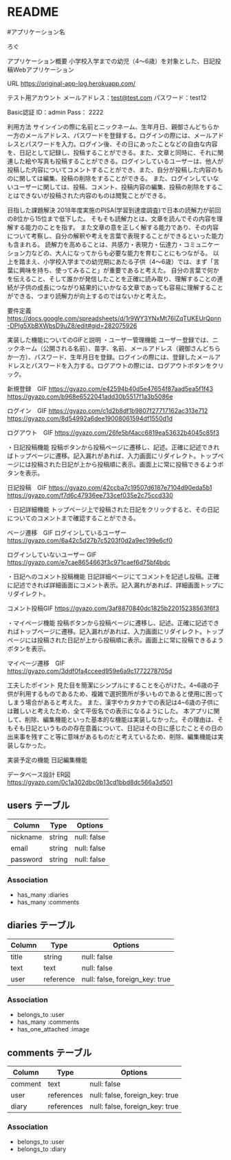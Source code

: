 # README

#アプリケーション名

ろぐ


アプリケーション概要 
小学校入学までの幼児（4〜6歳）を対象とした、日記投稿Webアプリケーション


URL 
https://original-app-log.herokuapp.com/


テスト用アカウント 
メールアドレス：test@test.com
パスワード：test12

Basic認証
ID：admin
Pass： 2222


利用方法
サインインの際に名前とニックネーム、生年月日、親御さんどちらか一方のメールアドレス、パスワードを登録する。ログインの際には、メールアドレスとパスワードを入力。ログイン後、その日にあったことなどの自由な内容を、日記として記録し、投稿することができる。また、文章と同時に、それに関連した絵や写真も投稿することができる。ログインしているユーザーは、他人が投稿した内容についてコメントすることができ、また、自分が投稿した内容のものに関しては編集、投稿の削除をすることができる。
また、ログインしていないユーザーに関しては、投稿、コメント、投稿内容の編集、投稿の削除をすることはできないが投稿された内容のものは閲覧ことができる。


目指した課題解決 
2018年度実施のPISA(学習到達度調査)で日本の読解力が前回の8位から15位まで低下した。
そもそも読解力とは、文章を読んでその内容を理解する能力のことを指す。
また文章の意を正しく解する能力であり、その内容について考察し、自分の解釈や考えを言葉で表現することができるといった能力も含まれる。
読解力を高めることは、共感力・表現力・伝達力・コミュニケーション力などの、大人になってからも必要な能力を育むことにもつながる。
以上を踏まえ、小学校入学までの幼児期にあたる子供（4〜6歳）では、まず「言葉に興味を持ち、使ってみること」が重要であると考えた。
自分の言葉で何かを伝えること、そして誰かが発信したことを正確に読み取り、理解することの連続が子供の成長につながり結果的にいかなる文章であっても容易に理解することができる、つまり読解力が向上するのではないかと考えた。


要件定義
https://docs.google.com/spreadsheets/d/1r9WY3YNxMt76IZqTUKEUrQpnn-DPIg5XbBXWbsD9uZ8/edit#gid=282075926

実装した機能についてのGIFと説明
・ユーザー管理機能
ユーザー登録では、ニックネーム（公開される名前）、苗字、名前、メールアドレス（親御さんどちらか一方）、パスワード、生年月日を登録。ログインの際には、登録したメールアドレスとパスワードを入力する。ログアウトの際には、ログアウトボタンをクリック。

新規登録　GIF
https://gyazo.com/e42594b40d5e47654f87aad5ea5f1f43
https://gyazo.com/b968e6522041add30b5517f1a3b5086e

ログイン　GIF
https://gyazo.com/c1d2b8df1b9807f27717162ac313e712
https://gyazo.com/8d54992a6dee19008061594df1550d1d

ログアウト　GIF
https://gyazo.com/26fe5bf4acc6819ea53632b4045c85f3


・日記投稿機能
投稿ボタンから投稿ページに遷移し、記述。正確に記述できればトップページに遷移。記入漏れがあれば、入力画面にリダイレクト。トップページには投稿された日記が上から投稿順に表示。画面上に常に投稿できるようボタンを表示。

日記投稿　GIF
https://gyazo.com/42ccba7c19507d6187e7104d90eda5b1
https://gyazo.com/f7d6c47936ee733cef035e2c75ccd330


・日記詳細機能
トップページ上で投稿された日記をクリックすると、その日記についてのコメントまで確認することができる。

ページ遷移　GIF
ログインしているユーザー
https://gyazo.com/6a42c5d27b7c5203f0d2a9ec199e6cf0


ログインしていないユーザー GIF
https://gyazo.com/e7cae8654663f3c971caef6d75bf4bdc


・日記へのコメント投稿機能
日記詳細ページにてコメントを記述し投稿。正確に記述できれば詳細画面にコメント表示。記入漏れがあれば、詳細画面トップにリダイレクト。

コメント投稿GIF
https://gyazo.com/3af8870840dc1825b22015238563f6f3


・マイページ機能
投稿ボタンから投稿ページに遷移し、記述。正確に記述できればトップページに遷移。記入漏れがあれば、入力画面にリダイレクト。トップページには投稿された日記が上から投稿順に表示。画面上に常に投稿できるようボタンを表示。

マイページ遷移　GIF
https://gyazo.com/3ddf0fa4cceed959e6a9c1772278705d


工夫したポイント
見た目を簡潔にシンプルにすることを心がけた。4~6歳の子供が利用するものであるため、複雑で選択箇所が多いものであると使用に困ってしまう場合があると考えた。
また、漢字やカタカナでの表記は4~6歳の子供には難しいと考えたため、全て平仮名での表示になるようにした。
本アプリに関して、削除、編集機能といった基本的な機能は実装しなかった。その理由は、そもそも日記というものの存在意義について、日記はその日に感じたことその日の出来事を残すこと等に意味があるものだと考えているため、削除、編集機能は実装しなかった。


実装予定の機能 
日記編集機能


データベース設計 
ER図
https://gyazo.com/0c1a302dbc0b13cd1bbd8dc566a3d501 


## users テーブル

| Column         | Type   | Options     |
| -------------- | ------ | ----------- |
| nickname       | string | null: false |
| email          | string | null: false |
| password       | string | null: false |

### Association

- has_many :diaries
- has_many :comments

## diaries テーブル

| Column             | Type       | Options                        |
| ------------------ | ---------- | ------------------------------ |
| title              | string     | null: false                    |
| text               | text       | null: false                    |
| user               | reference  | null: false, foreign_key: true |

### Association

- belongs_to :user
- has_many :comments
- has_one_attached :image

## comments テーブル

| Column  | Type       | Options                        |
| ------- | ---------- | ------------------------------ |
| comment | text       | null: false                    |
| user    | references | null: false, foreign_key: true |
| diary   | references | null: false, foreign_key: true |

### Association

- belongs_to :user
- belongs_to :diary


